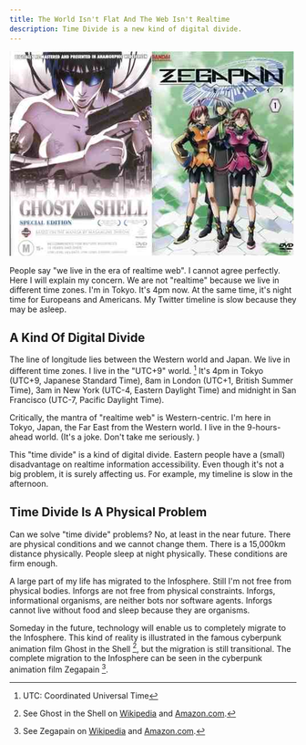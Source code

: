 ```yaml
---
title: The World Isn't Flat And The Web Isn't Realtime
description: Time Divide is a new kind of digital divide.
---
```


![Ghost In The Shell and Zegapain](/images/blog/2013-08-27-the-world-isnt-flat-and-the-web-isnt-realtime/the-world-isnt-flat-and-the-web-isnt-realtime.jpg)

People say "we live in the era of realtime web". I cannot agree perfectly. Here I will explain my concern. We are not "realtime" because we live in different time zones. I'm in Tokyo. It's 4pm now. At the same time, it's night time for Europeans and Americans. My Twitter timeline is slow because they may be asleep.


## A Kind Of Digital Divide ##

The line of longitude lies between the Western world and Japan. We live in different time zones. I live in the "UTC+9" world. [^utc] It's 4pm in Tokyo (UTC+9, Japanese Standard Time), 8am in London (UTC+1, British Summer Time), 3am in New York (UTC-4, Eastern Daylight Time) and midnight in San Francisco (UTC-7, Pacific Daylight Time).

Critically, the mantra of "realtime web" is Western-centric. I'm here in Tokyo, Japan, the Far East from the Western world. I live in the 9-hours-ahead world. (It's a joke. Don't take me seriously. )

This "time divide" is a kind of digital divide. Eastern people have a (small) disadvantage on realtime information accessibility. Even though it's not a big problem, it is surely affecting us. For example, my timeline is slow in the afternoon.


## Time Divide Is A Physical Problem ##

Can we solve "time divide" problems? No, at least in the near future. There are physical conditions and we cannot change them. There is a 15,000km distance physically. People sleep at night physically. These conditions are firm enough.

A large part of my life has migrated to the Infosphere. Still I'm not free from physical bodies. Inforgs are not free from physical constraints. Inforgs, informational organisms, are neither bots nor software agents. Inforgs cannot live without food and sleep because they are organisms.

Someday in the future, technology will enable us to completely migrate to the Infosphere. This kind of reality is illustrated in the famous cyberpunk animation film Ghost in the Shell [^Ghost], but the migration is still transitional. The complete migration to the Infosphere can be seen in the cyberpunk animation film Zegapain [^Zegapain].


[^utc]: UTC: Coordinated Universal Time

[^Ghost]: See Ghost in the Shell on [Wikipedia](http://en.wikipedia.org/wiki/Ghost_in_the_Shell_(film)) and [Amazon.com](http://www.amazon.com/gp/product/6304493681/ref=as_li_ss_tl?ie=UTF8&camp=1789&creative=390957&creativeASIN=6304493681&linkCode=as2&tag=zi0c-20).

[^Zegapain]: See Zegapain on [Wikipedia](http://en.wikipedia.org/wiki/Zegapain) and [Amazon.com](http://www.amazon.com/gp/product/B000UUX2EG/ref=as_li_ss_tl?ie=UTF8&camp=1789&creative=390957&creativeASIN=B000UUX2EG&linkCode=as2&tag=zi0c-20).
